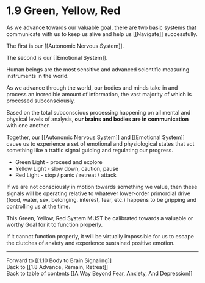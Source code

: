 # 1.9 Green, Yellow, Red

As we advance towards our valuable goal, there are two basic systems that communicate with us to keep us alive and help us [[Navigate]] successfully.

The first is our [[Autonomic Nervous System]].

The second is our [[Emotional System]].

Human beings are the most sensitive and advanced scientific measuring instruments in the world.

As we advance through the world, our bodies and minds take in and process an incredible amount of information, the vast majority of which is processed subconsciously.

Based on the total subconscious processing happening on all mental and physical levels of analysis, **our brains and bodies are in communication** with one another.

Together, our [[Autonomic Nervous System]] and [[Emotional System]] cause us to experience a set of emotional and physiological states that act something like a traffic signal guiding and regulating our progress.  

- Green Light - proceed and explore   
- Yellow Light - slow down, caution, pause  
- Red Light  - stop / panic / retreat / attack 

If we are not consciously in motion towards something we value, then these signals will be operating relative to whatever lower-order primordial drive (food, water, sex, belonging, interest, fear, etc.) happens to be gripping and controlling us at the time.

This Green, Yellow, Red System MUST be calibrated towards a valuable or worthy Goal for it to function properly.

If it cannot function properly, it will be virtually impossible for us to escape the clutches of anxiety and experience sustained positive emotion.

___

Forward to [[1.10 Body to Brain Signaling]]      
Back to [[1.8 Advance, Remain, Retreat]]      
Back to table of contents [[A Way Beyond Fear, Anxiety, And Depression]]    
